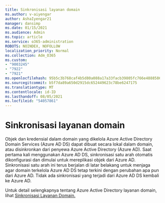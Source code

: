 ```yaml
---
title: Sinkronisasi layanan domain
ms.author: v-aiyengar
author: AshaIyengar21
manager: dansimp
ms.date: 01/15/2021
ms.audience: Admin
ms.topic: article
ms.service: o365-administration
ROBOTS: NOINDEX, NOFOLLOW
localization_priority: Normal
ms.collection: Adm_O365
ms.custom:
- "9003245"
- "7922"
- "7921"
ms.openlocfilehash: 95b5c3b768caf4b5d80a088a17a33facb39805fc766e4888586ae052d91681e3
ms.sourcegitcommit: b5f7da89a650d2915dc652449623c78be6247175
ms.translationtype: MT
ms.contentlocale: id-ID
ms.lasthandoff: 08/05/2021
ms.locfileid: "54057861"
---
```

# <a name="domain-service-synchronization"></a>Sinkronisasi layanan domain

Objek dan kredensial dalam domain yang dikelola Azure Active Directory Domain Services (Azure AD DS) dapat dibuat secara lokal dalam domain, atau disinkronkan dari penyewa Azure Active Directory (Azure AD). Saat pertama kali menggunakan Azure AD DS, sinkronisasi satu arah otomatis dikonfigurasi dan dimulai untuk mereplikasi objek dari Azure AD. Sinkronisasi satu arah ini terus berjalan di latar belakang untuk menjaga agar domain terkelola Azure AD DS tetap terkini dengan perubahan apa pun dari Azure AD. Tidak ada sinkronisasi yang terjadi dari Azure AD DS kembali ke Azure AD.

Untuk detail selengkapnya tentang Azure Active Directory layanan domain, lihat [Sinkronisasi Layanan Domain.](https://docs.microsoft.com/azure/active-directory-domain-services/synchronization) 
